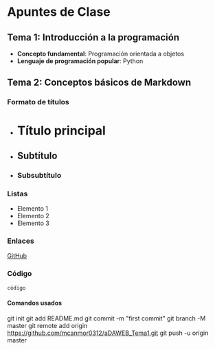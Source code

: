 # Apuntes de Clase

## Tema 1: Introducción a la programación

- **Concepto fundamental**: Programación orientada a objetos
- **Lenguaje de programación popular**: Python

## Tema 2: Conceptos básicos de Markdown

### Formato de títulos

- # Título principal
- ## Subtítulo
- ### Subsubtítulo

### Listas

- Elemento 1
- Elemento 2
- Elemento 3

### Enlaces

[GitHub](https://github.com)

### Código

`código`

#### Comandos usados

git init
git add README.md
git commit -m "first commit"
git branch -M master
git remote add origin https://github.com/mcanmor0312/aDAWEB_Tema1.git
git push -u origin master